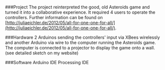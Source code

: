 ###Project
The project reinterpreted the good, old Asteroids game and turned it into a collaborative experience. It required 4 users to operate the controllers. Further information can be found on [http://juliaeichler.de/2012/05/all-for-one-one-for-all/](http://juliaeichler.de/2012/05/all-for-one-one-for-all/).

###Hardware
2 Arduinos sending the controllers' input via XBees wirelessly and another Arduino via wire to the computer running the Asteroids game.
The computer is connected to a projector to display the game onto a wall.
(see detailed sketch on my website)

###Software
Arduino IDE
Processing IDE